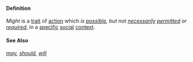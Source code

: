 #### Definition

*Might* is a [trait](https://github.com/gcassel/Modular-Organizing-Terminology/blob/master/terms/trait.md) of [action](https://github.com/gcassel/Modular-Organizing-Terminology/blob/master/terms/act.md) which *is [possible](https://github.com/gcassel/Modular-Organizing-Terminology/blob/master/terms/possible.md), but not [necessarily](https://github.com/gcassel/Modular-Organizing-Terminology/blob/master/terms/require.md) [permitted](https://github.com/gcassel/Modular-Organizing-Terminology/blob/master/terms/permit.md) or [required](https://github.com/gcassel/Modular-Organizing-Terminology/blob/master/terms/require.md)*, in a [specific](https://github.com/gcassel/Modular-Organizing-Terminology/blob/master/terms/specific.md) [social](https://github.com/gcassel/Modular-Organizing-Terminology/blob/master/terms/social.md) [context](https://github.com/gcassel/Modular-Organizing-Terminology/blob/master/terms/context.md).

#### See Also

*[may](https://github.com/gcassel/Modular-Organizing-Terminology/blob/master/terms/may.md), [should](https://github.com/gcassel/Modular-Organizing-Terminology/blob/master/terms/should.md), [will](https://github.com/gcassel/Modular-Organizing-Terminology/blob/master/terms/will.md)*
